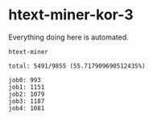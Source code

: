 # htext-miner-kor-3

Everything doing here is automated.

```
htext-miner

total: 5491/9855 (55.717909690512435%)

job0: 993
job1: 1151
job2: 1079
job3: 1187
job4: 1081
```